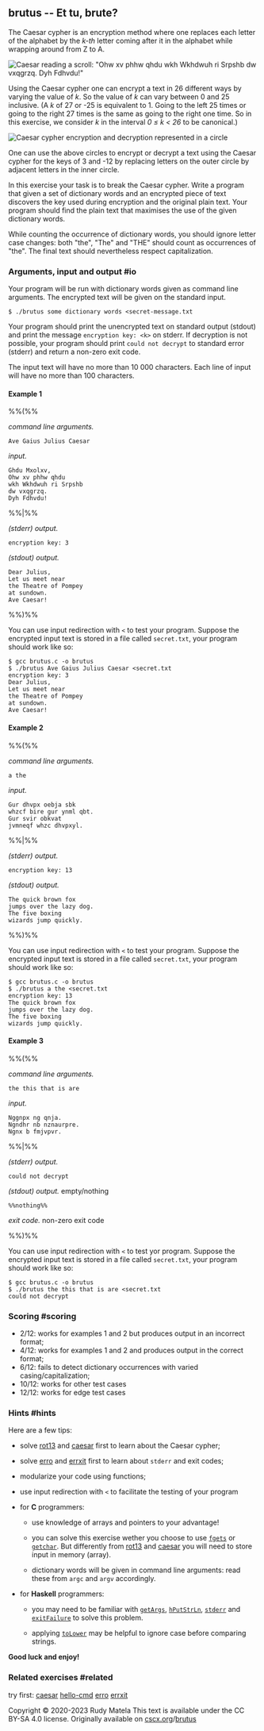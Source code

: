 brutus -- Et tu, brute?
-----------------------

The Caesar cypher is an encryption method
where one replaces each letter of the alphabet
by the _k-th_ letter coming after it in the alphabet
while wrapping around from Z to A.

![Caesar reading a scroll: "Ohw xv phhw qhdu wkh Wkhdwuh ri Srpshb dw vxqgrzq.  Dyh Fdhvdu!"](/caesar.svg)

Using the Caesar cypher one can encrypt a text in 26 different ways
by varying the value of _k_.
So the value of _k_ can vary between 0 and 25 inclusive.
(A _k_ of 27 or -25 is equivalent to 1.
Going to the left 25 times or going to the right 27 times
is the same as going to the right one time.
So in this exercise,
we consider _k_ in the interval _0 ≤ k < 26_ to be canonical.)

![Caesar cypher encryption and decryption represented in a circle](/caesar3.svg)

One can use the above circles
to encrypt or decrypt a text using the Caesar cypher
for the keys of 3 and -12
by replacing letters on the outer circle
by adjacent letters in the inner circle.

In this exercise
your task is to break the Caesar cypher.
Write a program that
given a set of dictionary words and an encrypted piece of text
discovers the key used during encryption and the original plain text.
Your program should find the plain text
that maximises the use of the given dictionary words.

While counting the occurrence of dictionary words,
you should ignore letter case changes:
both "the", "The" and "THE" should count
as occurrences of "the".
The final text should nevertheless
respect capitalization.


### Arguments, input and output  #io

Your program will be run
with dictionary words given as command line arguments.
The encrypted text will be given on the standard input.

	$ ./brutus some dictionary words <secret-message.txt

Your program should print the unencrypted text on standard output (stdout)
and print the message `encryption key: <k>` on stderr.
If decryption is not possible,
your program should print `could not decrypt` to standard error (stderr)
and return a non-zero exit code.

The input text will have no more than 10 000 characters.
Each line of input will have no more than 100 characters.


#### Example 1

%%(%%

_command line arguments._

	Ave Gaius Julius Caesar

_input._

    Ghdu Mxolxv,
    Ohw xv phhw qhdu
	wkh Wkhdwuh ri Srpshb
	dw vxqgrzq.
    Dyh Fdhvdu!

%%|%%

_(stderr) output._

	encryption key: 3

_(stdout) output._

	Dear Julius,
	Let us meet near
	the Theatre of Pompey
	at sundown.
	Ave Caesar!

%%)%%

You can use input redirection with `<` to test your program.
Suppose the encrypted input text is stored in a file called `secret.txt`,
your program should work like so:

	$ gcc brutus.c -o brutus
	$ ./brutus Ave Gaius Julius Caesar <secret.txt
	encryption key: 3
	Dear Julius,
	Let us meet near
	the Theatre of Pompey
	at sundown.
	Ave Caesar!

#### Example 2

%%(%%

_command line arguments._

	a the

_input._

	Gur dhvpx oebja sbk
	whzcf bire gur ynml qbt.
	Gur svir obkvat
	jvmneqf whzc dhvpxyl.

%%|%%

_(stderr) output._

	encryption key: 13

_(stdout) output._

	The quick brown fox
	jumps over the lazy dog.
	The five boxing
	wizards jump quickly.

%%)%%

You can use input redirection with `<` to test your program.
Suppose the encrypted input text is stored in a file called `secret.txt`,
your program should work like so:

	$ gcc brutus.c -o brutus
	$ ./brutus a the <secret.txt
	encryption key: 13
	The quick brown fox
	jumps over the lazy dog.
	The five boxing
	wizards jump quickly.

#### Example 3

%%(%%

_command line arguments._

	the this that is are

_input._

	Nggnpx ng qnja.
	Ngndhr nb nznaurpre.
	Ngnx b fmjvpvr.


%%|%%

_(stderr) output._

	could not decrypt

_(stdout) output._  empty/nothing

	%%nothing%%

_exit code._  non-zero exit code

%%)%%

You can use input redirection with `<` to test yor program.
Suppose the encrypted input text is stored in a file called `secret.txt`,
your program should work like so:

	$ gcc brutus.c -o brutus
	$ ./brutus the this that is are <secret.txt
	could not decrypt


### Scoring  #scoring

* 2/12: works for examples 1 and 2 but produces output in an incorrect format;
* 4/12: works for examples 1 and 2 and produces output in the correct format;
* 6/12: fails to detect dictionary occurrences with varied casing/capitalization;
* 10/12: works for other test cases
* 12/12: works for edge test cases


### Hints #hints

Here are a few tips:

* solve [rot13](/rot13) and [caesar](/caesar) first
  to learn about the Caesar cypher;

* solve [erro](/erro) and [errxit](/errxit) first
  to learn about `stderr` and exit codes;

* modularize your code using functions;

* use input redirection with `<` to facilitate the testing of your program

* for __C__ programmers:

	- use knowledge of arrays and pointers to your advantage!

	- you can solve this exercise wether you choose to use
	  [`fgets`](https://linux.die.net/man/3/fgets) or
	  [`getchar`](https://linux.die.net/man/3/getchar).
	  But differently from [rot13](/rot13) and [caesar](/caesar)
	  you will need to store input in memory (array).

	- dictionary words will be given in command line arguments:
	  read these from `argc` and `argv` accordingly.

* for __Haskell__ programmers:

	- you may need to be familiar with
	  [`getArgs`], [`hPutStrLn`], [`stderr`] and [`exitFailure`] to solve this problem.

	- applying [`toLower`] may be helpful to ignore case before comparing strings.

[`hPutStrLn`]:   https://hackage.haskell.org/package/base/docs/System-IO.html#v:hPutStrLn
[`stderr`]:      https://hackage.haskell.org/package/base/docs/System-IO.html#v:stderr
[`getArgs`]:     https://hackage.haskell.org/package/base/docs/System-Environment.html#v:getArgs
[`toLower`]:     https://hackage.haskell.org/package/base/docs/Data-Char.html#v:toLower
[`exitFailure`]: https://hackage.haskell.org/package/base/docs/System-Exit.html#v:exitFailure

__Good luck and enjoy!__


### Related exercises  #related

try first: [caesar](/caesar) [hello-cmd](/hello-cmd) [erro](/erro) [errxit](/errxit)


Copyright © 2020-2023  Rudy Matela
This text is available under the CC BY-SA 4.0 license.
Originally available on [cscx.org](https://cscx.org)/[brutus](https://cscx.org/brutus)
